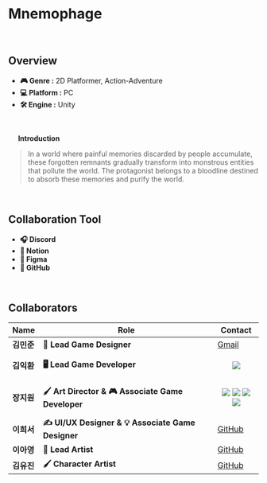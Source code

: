 # Mnemophage
<br>

## Overview
- **🎮 Genre :** 2D Platformer, Action-Adventure
- **💻 Platform :** PC
- **🛠 Engine :** Unity
<br>

&nbsp;&nbsp;&nbsp;&nbsp; **Introduction**
> In a world where painful memories discarded by people accumulate, these forgotten remnants gradually transform into monstrous entities that pollute the world. The protagonist belongs to a bloodline destined to absorb these memories and purify the world.</p>
<br>

## Collaboration Tool
- **🎧 Discord** 
- **📝 Notion** 
- **🎨 Figma**
- **🐙 GitHub** 

<br>

## Collaborators  

| **Name** | **Role** | **Contact** |
|----------|----------|-----------|
| **김민준** | **👑 Lead Game Designer** | [Gmail](https://github.com/username1) |
| **김익환** | **🖥️ Lead Game Developer** | <p align="center"><img src="https://img.shields.io/badge/--333333.svg?&style=for-the-badge&logo=github&logoColor=D9E6F2&logoWidth=40&label=" valign="middle"></p> |
| **장지원** | **🖌️ Art Director & 🎮 Associate Game Developer** | <p align="center"> <a href="https://mail.google.com/mail/?view=cm&fs=1&to=aspyn.j04@gmail.com"><img src="https://img.shields.io/badge/gmail-333333.svg?&style=for-the-badge&logo=gmail&logoColor=D9E6F2"></a> <a href="https://www.discord.com/users/826455342350073887"><img src="https://img.shields.io/badge/discord-333333.svg?&style=for-the-badge&logo=discord&logoColor=D9E6F2"></a> <a href="https://instagram.com/aspyn._.j"><img src="https://img.shields.io/badge/instagram-333333.svg?&style=for-the-badge&logo=instagram&logoColor=D9E6F2"></a> <a href="https://github.com/aspyn04"><img src="https://img.shields.io/badge/github-333333.svg?&style=for-the-badge&logo=github&logoColor=D9E6F2"></a> </p> |
| **이희서** | **✍️ UI/UX Designer & 💡 Associate Game Designer** | [GitHub](https://github.com/username5) |
| **이아영** | **🎨 Lead Artist** | [GitHub](https://github.com/username4) |
| **김유진** | **🖌️ Character Artist** | [GitHub](https://github.com/username3) |

